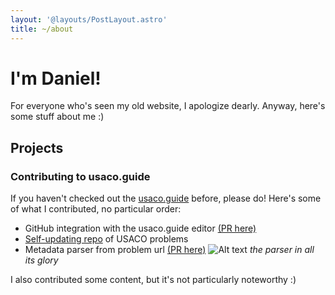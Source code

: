 ```yaml
---
layout: '@layouts/PostLayout.astro'
title: ~/about
---
```

# I'm Daniel!
For everyone who's seen my old website, I apologize dearly. Anyway, here's some stuff about me :)

## Projects
### Contributing to usaco.guide
If you haven't checked out the [usaco.guide](https://github.com/cpinitiative/usaco-guide) before, please do! Here's some of what I contributed, no particular order:
- GitHub integration with the usaco.guide editor [(PR here)](https://github.com/cpinitiative/usaco-guide/pull/4197)
- [Self-updating repo](https://github.com/cpinitiative/usaco-problems) of USACO problems
- Metadata parser from problem url [(PR here)](https://github.com/cpinitiative/usaco-guide/pull/4251)
![Alt text](@images/parser.png)
*the parser in all its glory*

I also contributed some content, but it's not particularly noteworthy :)